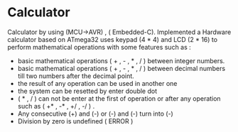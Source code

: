 # Calculator
Calculator by using (MCU->AVR) , ( Embedded-C).
Implemented a Hardware calculator based on ATmega32 uses keypad (4 * 4) and LCD (2 * 16) to perform mathematical operations with some features such as :

- basic mathematical operations ( + , - , * , / ) between integer numbers.
- basic mathematical operations ( + , - , * , / ) between decimal numbers till two numbers after the decimal point.
- the result of any operation can be used in another one 
- the system can be resetted by enter double dot 
- ( * , / ) can not be enter at the first of operation or after any operation such as ( +* , -* , +/ , -/ ) .
- Any consecutive (+) and (-) or (-) and (-) turn into (-) 
- Division by zero is undefined ( ERROR )
